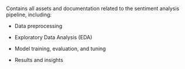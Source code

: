 Contains all assets and documentation related to the sentiment analysis pipeline, including:

- Data preprocessing

- Exploratory Data Analysis (EDA)

- Model training, evaluation, and tuning

- Results and insights
